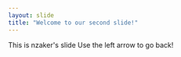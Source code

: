 ```yaml
---
layout: slide
title: "Welcome to our second slide!"
---
```

This is nzaker's slide
Use the left arrow to go back!